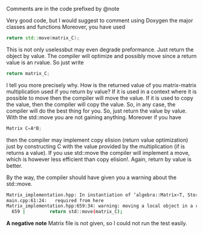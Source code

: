 Comments are in the code prefixed by @note

Very good code, but I would suggest to comment using Doxygen the major classes and functions
Moreover, you have used
```cpp
return std::move(matrix_C);
```
This is not only uselessbut may even degrade preformance. Just return the object by value. The compiler will optimize and possibly move since a return value is an rvalue.
So just write
```cpp
return matrix_C;
```
I tell you more precisely why. How is the returned value of you matrix-matrix multiplication used if you return by value? If it is used in a context where it is possible to move 
then the compiler will move the value. If it is used to copy the value, then the compiler will copy the value. So, in any case, the compiler will do the best thing for you. So, just return the value by value.
With the std::move you are not gaining anything. Moreover if you have 
```cpp
Matrix C=A*B;
```
then the compiler may implement copy elision (return value optimization) just by constructing C with the value provided by the multiplication (if is returns a value). If you use std::move the compiler will implement a move, which is however less efficient than copy elision!. Again, return by value is better.

By the way, the compiler should have given you a warning about the std::move.
```bash
Matrix_implementation.hpp: In instantiation of ‘algebra::Matrix<T, StorageOrder> algebra::operator*(const Matrix<T, StorageOrder>&, const Matrix<T, StorageOrder>&) [with T = double; Ordering StorageOrder = algebra::Ordering::RowMajor]’:
main.cpp:61:24:   required from here
Matrix_implementation.hpp:659:34: warning: moving a local object in a return statement prevents copy elision [-Wpessimizing-move]
  659 |         return std::move(matrix_C);
  ```

**A negative note** Matrix file is not given, so I could not run the test easily.
